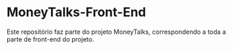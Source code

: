 # MoneyTalks-Front-End
Este repositório faz parte do projeto MoneyTalks, correspondendo a toda a parte de front-end do projeto.
